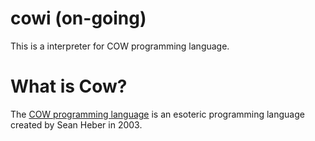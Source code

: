 # cowi (on-going)

This is a interpreter for COW programming language.

# What is Cow?

The [COW programming language](https://bigzaphod.github.io/COW/) is an esoteric programming language created by Sean Heber in 2003.
